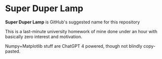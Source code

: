 # Super Duper Lamp

**Super Duper Lamp** is GitHub's suggested name for this repository

This is a last-minute university homework of mine done under an hour with basically zero interest and motivation.

Numpy+Matplotlib stuff are ChatGPT 4 powered, though not blindly copy-pasted.
